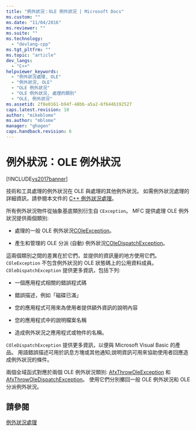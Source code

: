 ```yaml
---
title: "例外狀況：OLE 例外狀況 | Microsoft Docs"
ms.custom: ""
ms.date: "11/04/2016"
ms.reviewer: ""
ms.suite: ""
ms.technology: 
  - "devlang-cpp"
ms.tgt_pltfrm: ""
ms.topic: "article"
dev_langs: 
  - "C++"
helpviewer_keywords: 
  - "例外狀況處理, OLE"
  - "例外狀況, OLE"
  - "OLE 例外狀況"
  - "OLE 例外狀況, 處理的類別"
  - "OLE, 例外狀況"
ms.assetid: 2f8e0161-b94f-48bb-a5a2-6f644b192527
caps.latest.revision: 10
author: "mikeblome"
ms.author: "mblome"
manager: "ghogen"
caps.handback.revision: 6
---
```

# 例外狀況：OLE 例外狀況
[!INCLUDE[vs2017banner](../assembler/inline/includes/vs2017banner.md)]

技術和工具處理的例外狀況在 OLE 與處理的其他例外狀況。  如需例外狀況處理的詳細資訊，請參閱本文件的 [C\+\+ 例外狀況處理](../cpp/cpp-exception-handling.md)。  
  
 所有例外狀況物件從抽象基底類別衍生自 `CException`。  MFC 提供處理 OLE 例外狀況提供兩個類別:  
  
-   處理的一般 OLE 例外狀況[COleException](../mfc/reference/coleexception-class.md)。  
  
-   產生和管理的 OLE 分派 \(自動\) 例外狀況[COleDispatchException](../mfc/reference/coledispatchexception-class.md)。  
  
 這兩個類別之間的差異在於它們，並提供的資訊量的地方使用它們。  `COleException` 不包含例外狀況的 OLE 狀態碼上的公用資料成員。  `COleDispatchException` 提供更多資訊，包括下列:  
  
-   一個應用程式相關的錯誤程式碼  
  
-   錯誤描述，例如「磁碟已滿」  
  
-   您的應用程式可用來為使用者提供額外資訊的說明內容  
  
-   您的應用程式中的說明檔案名稱  
  
-   造成例外狀況之應用程式或物件的名稱。  
  
 `COleDispatchException` 提供更多資訊，以便與 Microsoft Visual Basic 的產品。  用語錯誤描述可用於訊息方塊或其他通知;說明資訊可用來協助使用者回應造成例外狀況的條件。  
  
 兩個全域函式對應於兩個 OLE 例外狀況類別: [AfxThrowOleException](../Topic/AfxThrowOleException.md) 和 [AfxThrowOleDispatchException](../Topic/AfxThrowOleDispatchException.md)。  使用它們分別擲回一般 OLE 例外狀況和 OLE 分派例外狀況。  
  
## 請參閱  
 [例外狀況處理](../mfc/exception-handling-in-mfc.md)